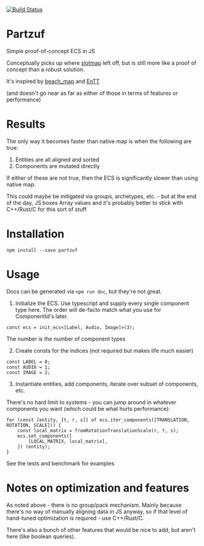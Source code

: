 [![Build Status](https://travis-ci.org/dakom/partzuf.svg?branch=master)](https://travis-ci.org/dakom/partzuf)

# Partzuf 

Simple proof-of-concept ECS in JS

Conceptually picks up where [slotmap](https://github.com/dakom/slotmap) left off, but is still more like a proof of concept than a robust solution.

It's inspired by [beach_map](https://github.com/leudz/beach_map) and [EnTT](https://github.com/skypjack/entt)

(and doesn't go near as far as either of those in terms of features or performance)

# Results

The only way it becomes faster than native map is when the following are true:
1. Entities are all aligned and sorted
2. Components are mutated directly

If either of these are not true, then the ECS is significantly slower than using native map.

This could maybe be mitigated via groups, archetypes, etc. - but at the end of the day, JS boxes Array values and it's probably better to stick with C++/Rust/C for this sort of stuff

# Installation

`npm install --save partzuf`

# Usage

Docs can be generated via `npm run doc`, but they're not great.

1. Initialize the ECS. Use typescript and supply every single component type here. The order will de-facto match what you use for ComponentId's later.

```
const ecs = init_ecs<[Label, Audio, Image]>(3);
```

The number is the number of component types

2. Create consts for the indices (not required but makes life much easier)

```
const LABEL = 0;
const AUDIO = 1;
const IMAGE = 2;
```

3. Instantiate entities, add components, iterate over subset of components, etc.

There's no hard limit to systems - you can jump around in whatever components you want (which could be what hurts performance):

```
for (const [entity, [t, r, s]] of ecs.iter_components([TRANSLATION, ROTATION, SCALE])) {
    const local_matrix = fromRotationTranslationScale(r, t, s);
    ecs.set_components([
        [LOCAL_MATRIX, local_matrix],
    ]) (entity);
}
```

See the tests and benchmark for examples 

# Notes on optimization and features

As noted above - there is no group/pack mechanism. Mainly because there's no way of manually aligning data in JS anyway, so if that level of hand-tuned optimization is required - use C++/Rust/C.

There's also a bunch of other features that would be nice to add, but aren't here (like boolean queries).